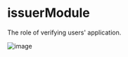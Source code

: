 # issuerModule

The role of verifying users' application.

![image](https://user-images.githubusercontent.com/43487179/187634025-be17b719-031c-44b2-8a17-6f86601c8f0c.png)
